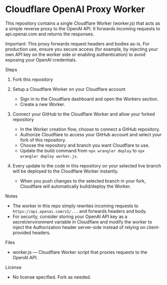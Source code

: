 # Cloudflare OpenAI Proxy Worker

This repository contains a single Cloudflare Worker (worker.js) that acts as a simple reverse proxy to the OpenAI API. It forwards incoming requests to api.openai.com and returns the responses.

Important: This proxy forwards request headers and bodies as-is. For production use, ensure you secure access (for example, by injecting your own API key on the worker side or enabling authentication) to avoid exposing your OpenAI credentials.

Steps

1. Fork this repository

2. Setup a Cloudflare Worker on your Cloudflare account
   - Sign in to the Cloudflare dashboard and open the Workers section.
   - Create a new Worker.

3. Connect your GitHub to the Cloudflare Worker and allow your forked repository
   - In the Worker creation flow, choose to connect a GitHub repository.
   - Authorize Cloudflare to access your GitHub account and select your fork of this repository.
   - Choose the repository and branch you want Cloudflare to use.
   - Update the build command from `npx wrangler deploy` to `npx wrangler deploy worker.js`.

4. Every update to the code in this repository on your selected live branch will be deployed to the Cloudflare Worker instantly.
   - When you push changes to the selected branch in your fork, Cloudflare will automatically build/deploy the Worker.

Notes

- The worker in this repo simply rewrites incoming requests to `https://api.openai.com/v1/...` and forwards headers and body.
- For security, consider storing your OpenAI API key as a secret/environment variable in Cloudflare and modify the worker to inject the Authorization header server-side instead of relying on client-provided headers.

Files

- worker.js — Cloudflare Worker script that proxies requests to the OpenAI API.

License

- No license specified. Fork as needed.
